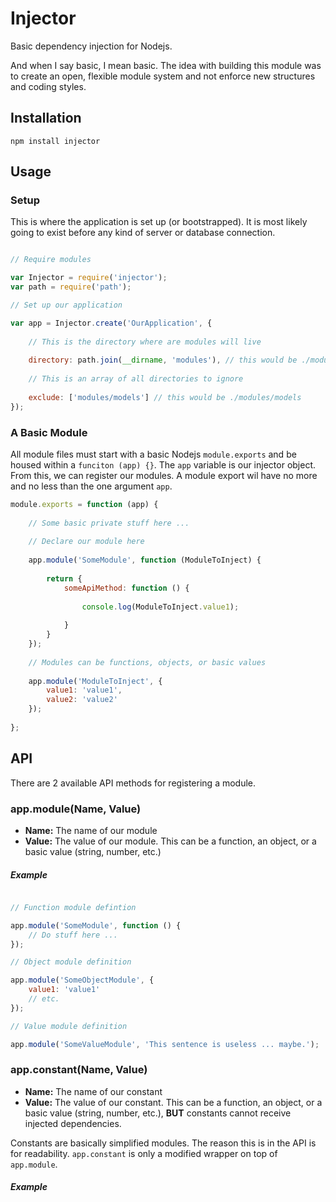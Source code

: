 # Injector

Basic dependency injection for Nodejs.

And when I say basic, I mean basic. The idea with building this module was to create an open, flexible module system and not enforce new structures and coding styles.

## Installation

```
npm install injector
```

## Usage

### Setup

This is where the application is set up (or bootstrapped). It is most likely going to exist before any kind of server or database connection.

```javascript

// Require modules

var Injector = require('injector');
var path = require('path');

// Set up our application

var app = Injector.create('OurApplication', {
    
    // This is the directory where are modules will live
  
    directory: path.join(__dirname, 'modules'), // this would be ./modules
    
    // This is an array of all directories to ignore
    
    exclude: ['modules/models'] // this would be ./modules/models
});
```


### A Basic Module

All module files must start with a basic Nodejs ` module.exports ` and be housed within a ` funciton (app) {} `. The ` app ` variable is our injector object. From this, we can register our modules. A module export wil have no more and no less than the one argument ` app `.

```javascript
module.exports = function (app) {
    
    // Some basic private stuff here ...
    
    // Declare our module here
    
    app.module('SomeModule', function (ModuleToInject) {
        
        return {
            someApiMethod: function () {
                
                console.log(ModuleToInject.value1);
                
            }
        }
    });
    
    // Modules can be functions, objects, or basic values
    
    app.module('ModuleToInject', {
        value1: 'value1',
        value2: 'value2'
    });
    
};
```

## API

There are 2 available API methods for registering a module.

### app.module(Name, Value)
* **Name:** The name of our module
* **Value:** The value of our module. This can be a function, an object, or a basic value (string, number, etc.)

##### Example
```javascript

// Function module defintion

app.module('SomeModule', function () {
    // Do stuff here ...
});

// Object module definition

app.module('SomeObjectModule', {
    value1: 'value1'
    // etc.
});

// Value module definition

app.module('SomeValueModule', 'This sentence is useless ... maybe.');

```



### app.constant(Name, Value)
* **Name:** The name of our constant
* **Value:** The value of our constant. This can be a function, an object, or a basic value (string, number, etc.), **BUT** constants cannot receive injected dependencies.

Constants are basically simplified modules. The reason this is in the API is for readability. ` app.constant ` is only a modified wrapper on top of ` app.module `.

##### Example

